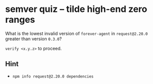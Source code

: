 # semver quiz – tilde high-end zero ranges

What is the lowest invalid version of `forever-agent` in
`request@2.20.0` greater than version `0.3.0`?

`verify <x.y.z>` to proceed.

## Hint

* `npm info request@2.20.0 dependencies`
